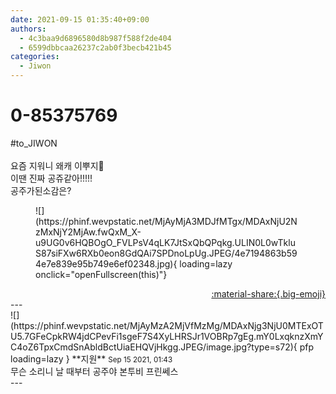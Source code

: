 ```yaml
---
date: 2021-09-15 01:35:40+09:00
authors:
  - 4c3baa9d6896580d8b987f588f2de404
  - 6599dbbcaa26237c2ab0f3becb421b45
categories:
  - Jiwon
---
```


# 0-85375769

<div class="post-container" markdown="1">
<div class="content-container md-sidebar__scrollwrap" markdown="1">

\#to_JIWON<br><br>요즘 지워니 왜캐 이뿌지🥺<br>이땐 진짜 공쥬같아!!!!!<br>공주가된소감은?
<figure markdown="1">
![](https://phinf.wevpstatic.net/MjAyMjA3MDJfMTgx/MDAxNjU2NzMxNjY2MjAw.fwQxM_X-u9UG0v6HQBOgO_FVLPsV4qLK7JtSxQbQPqkg.ULIN0L0wTkluS87siFXw6RXb0eon8GdQAi7SPDnoLpUg.JPEG/4e7194863b594e7e839e95b749e6ef02348.jpg){ loading=lazy onclick="openFullscreen(this)"}
</figure>


</div>
</div>

<div style="text-align: right;" markdown="1">
<a href="https://weverse.io/fromis9/fanpost/0-85375769" style="text-align: right;">:material-share:{.big-emoji}</a>
</div>
---

<div class="comments-container md-sidebar__scrollwrap" markdown="1">
<div class="comment" markdown="1">
<div class='id-container' markdown="1">
![](https://phinf.wevpstatic.net/MjAyMzA2MjVfMzMg/MDAxNjg3NjU0MTExOTU5.7GFeCpkRW4jdCPevFi1sgeF7S4XyLHRSJr1VOBRp7gEg.mY0LxqknzXmYC4oZ6TpxCmdSnAbldBctUiaEHQVjHkgg.JPEG/image.jpg?type=s72){ pfp loading=lazy }
**<span class="artist">지원</span>** <small>Sep 15 2021, 01:43</small><br>
</div>
<div class='comment-body' markdown="1">
무슨 소리니 날 때부터 공주야 본투비 프린쎄스
</div>
</div>
</div>
---
